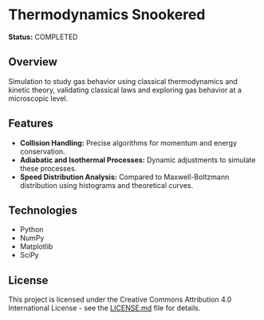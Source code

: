 # Thermodynamics Snookered

**Status:** COMPLETED

## Overview

Simulation to study gas behavior using classical thermodynamics and kinetic theory, validating classical laws and exploring gas behavior at a microscopic level.

## Features

- **Collision Handling:** Precise algorithms for momentum and energy conservation.
- **Adiabatic and Isothermal Processes:** Dynamic adjustments to simulate these processes.
- **Speed Distribution Analysis:** Compared to Maxwell-Boltzmann distribution using histograms and theoretical curves.

## Technologies

- Python
- NumPy
- Matplotlib
- SciPy

## License

This project is licensed under the Creative Commons Attribution 4.0 International License - see the [LICENSE.md](/LICENSE.md) file for details.
